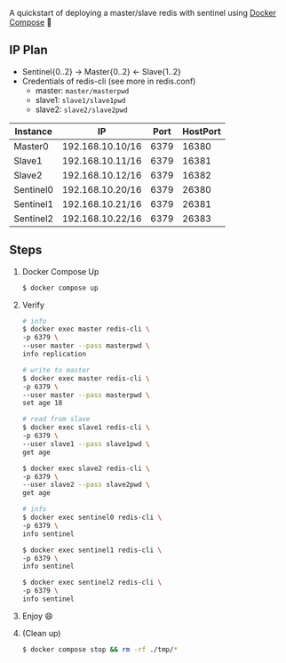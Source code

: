 A quickstart of deploying a master/slave redis with sentinel using [Docker Compose](https://docs.docker.com/compose/) :whale2:

## IP Plan

- Sentinel{0..2} → Master{0..2} ← Slave{1..2}
- Credentials of redis-cli (see more in redis.conf)
  - master: `master/masterpwd`
  - slave1: `slave1/slave1pwd`
  - slave2:  `slave2/slave2pwd`

| Instance  | IP               | Port | HostPort |
| --------- | ---------------- | ---- | -------- |
| Master0   | 192.168.10.10/16 | 6379 | 16380    |
| Slave1    | 192.168.10.11/16 | 6379 | 16381    |
| Slave2    | 192.168.10.12/16 | 6379 | 16382    |
| Sentinel0 | 192.168.10.20/16 | 6379 | 26380    |
| Sentinel1 | 192.168.10.21/16 | 6379 | 26381    |
| Sentinel2 | 192.168.10.22/16 | 6379 | 26383    |

## Steps

1. Docker Compose Up

   ```bash
   $ docker compose up
   ```

2. Verify

   ```bash
   # info
   $ docker exec master redis-cli \
   -p 6379 \
   --user master --pass masterpwd \
   info replication
   
   # write to master
   $ docker exec master redis-cli \
   -p 6379 \
   --user master --pass masterpwd \
   set age 18
   
   # read from slave
   $ docker exec slave1 redis-cli \
   -p 6379 \
   --user slave1 --pass slave1pwd \
   get age 
   
   $ docker exec slave2 redis-cli \
   -p 6379 \
   --user slave2 --pass slave2pwd \
   get age 
   ```

   ```bash
   # info
   $ docker exec sentinel0 redis-cli \
   -p 6379 \
   info sentinel
   
   $ docker exec sentinel1 redis-cli \
   -p 6379 \
   info sentinel
   
   $ docker exec sentinel2 redis-cli \
   -p 6379 \
   info sentinel
   ```

3. Enjoy :smile:

4. (Clean up)

   ```bash
   $ docker compose stop && rm -rf ./tmp/*
   ```

   